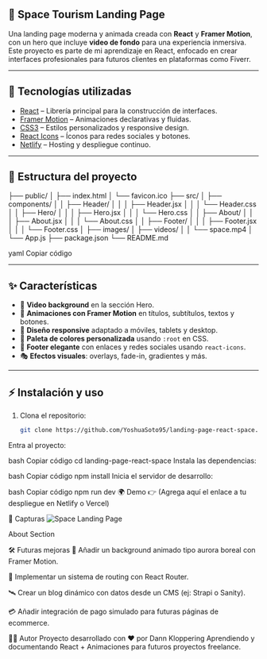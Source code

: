 ## 🌌 Space Tourism Landing Page

Una landing page moderna y animada creada con **React** y **Framer Motion**, con un hero que incluye **video de fondo** para una experiencia inmersiva.  
Este proyecto es parte de mi aprendizaje en React, enfocado en crear interfaces profesionales para futuros clientes en plataformas como Fiverr.

---

## 🚀 Tecnologías utilizadas

- [React](https://react.dev/) – Librería principal para la construcción de interfaces.
- [Framer Motion](https://www.framer.com/motion/) – Animaciones declarativas y fluidas.
- [CSS3](https://developer.mozilla.org/es/docs/Web/CSS) – Estilos personalizados y responsive design.
- [React Icons](https://react-icons.github.io/react-icons/) – Íconos para redes sociales y botones.
- [Netlify](https://www.netlify.com/) – Hosting y despliegue continuo.

---

## 📂 Estructura del proyecto

├── public/
│ ├── index.html
│ └── favicon.ico
├── src/
│ ├── components/
│ │ ├── Header/
│ │ │ ├── Header.jsx
│ │ │ └── Header.css
│ │ ├── Hero/
│ │ │ ├── Hero.jsx
│ │ │ └── Hero.css
│ │ ├── About/
│ │ │ ├── About.jsx
│ │ │ └── About.css
│ │ ├── Footer/
│ │ │ ├── Footer.jsx
│ │ │ └── Footer.css
│ ├── images/
│ ├── videos/
│ │ └── space.mp4
│ └── App.js
├── package.json
└── README.md

yaml
Copiar código

---

## ✨ Características

- 🎥 **Video background** en la sección Hero.
- 🌌 **Animaciones con Framer Motion** en títulos, subtítulos, textos y botones.
- 📱 **Diseño responsive** adaptado a móviles, tablets y desktop.
- 🎨 **Paleta de colores personalizada** usando `:root` en CSS.
- 🔗 **Footer elegante** con enlaces y redes sociales usando `react-icons`.
- 🎭 **Efectos visuales**: overlays, fade-in, gradientes y más.

---

## ⚡ Instalación y uso

1. Clona el repositorio:
   ```bash
   git clone https://github.com/YoshuaSoto95/landing-page-react-space.git
Entra al proyecto:

bash
Copiar código
cd landing-page-react-space
Instala las dependencias:

bash
Copiar código
npm install
Inicia el servidor de desarrollo:

bash
Copiar código
npm run dev
🌍 Demo
👉 (Agrega aquí el enlace a tu despliegue en Netlify o Vercel)

📸 Capturas
![Space Landing Page](banner.png)

About Section

🛠️ Futuras mejoras
🌠 Añadir un background animado tipo aurora boreal con Framer Motion.

🚀 Implementar un sistema de routing con React Router.

🛰️ Crear un blog dinámico con datos desde un CMS (ej: Strapi o Sanity).

💳 Añadir integración de pago simulado para futuras páginas de ecommerce.

👨‍🚀 Autor
Proyecto desarrollado con ❤️ por Dann Kloppering
Aprendiendo y documentando React + Animaciones para futuros proyectos freelance.